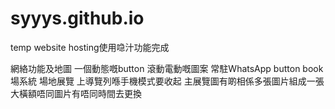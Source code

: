 # syyys.github.io
temp website hosting使用喼汁功能完成

網絡功能及地圖
一個動態嘅button
滾動電動嘅圖案
常駐WhatsApp button
book場系統
場地展覽
上導覽列喺手機模式要收起
主展覽圖有啲相係多張圖片組成一張大橫額唔同圖片有唔同時間去更換
